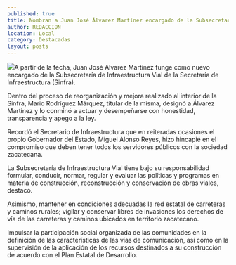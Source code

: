 ```yaml
---
published: true
title: Nombran a Juan José Álvarez Martínez encargado de la Subsecretaría de Infraestructura Vial
author: REDACCION
location: Local
category: Destacadas
layout: posts
---
```


![](http://i.imgur.com/9Wbb9lNm.jpg)A partir de la fecha, Juan José Alvarez Martínez funge como nuevo encargado de la Subsecretaría de Infraestructura Vial de la Secretaría de Infraestructura (Sinfra).
 
Dentro del proceso de reorganización y mejora realizado al interior de la Sinfra, Mario Rodríguez Márquez, titular de la misma, designó a Álvarez Martínez y lo conminó a actuar y desempeñarse con honestidad, transparencia y apego a la ley.
 
Recordó el Secretario de Infraestructura que en reiteradas ocasiones el propio Gobernador del Estado, Miguel Alonso Reyes, hizo hincapié en el compromiso que deben tener todos los servidores públicos con la sociedad zacatecana.
 
La Subsecretaría de Infraestructura Vial tiene bajo su responsabilidad formular, conducir, normar, regular y evaluar las políticas y programas en materia de construcción, reconstrucción y conservación de obras viales, destacó.
 
Asimismo, mantener en condiciones adecuadas la red estatal de carreteras y caminos rurales; vigilar y conservar libres de invasiones los derechos de vía de las carreteras y caminos ubicados en territorio zacatecano.
 
Impulsar la participación social organizada de las comunidades en la definición de las características de las vías de comunicación, así como en la supervisión de la aplicación de los recursos destinados a su construcción de acuerdo con el Plan Estatal de Desarrollo.
